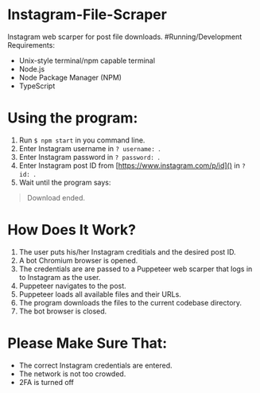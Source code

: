 # Instagram-File-Scraper
Instagram web scarper for post file downloads.
#Running/Development Requirements:
- Unix-style terminal/npm capable terminal
- Node.js
- Node Package Manager (NPM)
- TypeScript
# Using the program:
1. Run `$ npm start` in you command line.
2. Enter Instagram username in `? username: `.
3. Enter Instagram password in `? password: `.
4. Enter Instagram post ID from [https://www.instagram.com/p/id]() in `? id: `.
5. Wait until the program says:
>Download ended.
# How Does It Work?
1. The user puts his/her Instagram creditials and the desired post ID.
2. A bot Chromium browser is opened.
3. The credentials are are passed to a Puppeteer web scarper that logs in to Instagram as the user.
4. Puppeteer navigates to the post.
5. Puppeteer loads all available files and their URLs.
6. The program downloads the files to the current codebase directory.
7. The bot browser is closed.
# Please Make Sure That:
- The correct Instagram credentials are entered.
- The network is not too crowded.
- 2FA is turned off
 